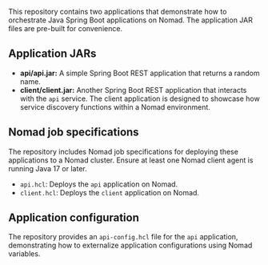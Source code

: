 This repository contains two applications that demonstrate how to orchestrate Java Spring Boot applications on Nomad. The application JAR files are pre-built for convenience.

## Application JARs
- **api/api.jar:** A simple Spring Boot REST application that returns a random name.
- **client/client.jar:** Another Spring Boot REST application that interacts with the `api` service. The client application is designed to showcase how service discovery functions within a Nomad environment.

## Nomad job specifications
The repository includes Nomad job specifications for deploying these applications to a Nomad cluster. Ensure at least one Nomad client agent is running Java 17 or later.
- `api.hcl`: Deploys the `api` application on Nomad.
- `client.hcl`: Deploys the `client` application on Nomad.

## Application configuration
The repository provides an `api-config.hcl` file for the `api` application, demonstrating how to externalize application configurations using Nomad variables.